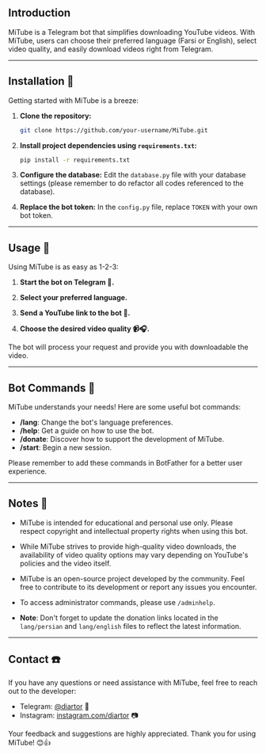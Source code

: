 ## Introduction

MiTube is a Telegram bot that simplifies downloading YouTube videos. With MiTube, users can choose their preferred language (Farsi or English), select video quality, and easily download videos right from Telegram.

---

## Installation :rocket:

Getting started with MiTube is a breeze:

1. **Clone the repository:**

   ```bash
   git clone https://github.com/your-username/MiTube.git

2. **Install project dependencies using `requirements.txt`:**

   ```bash
   pip install -r requirements.txt
   ```

3. **Configure the database:** Edit the `database.py` file with your database settings (please remember to do refactor all codes referenced to the database).

4. **Replace the bot token:** In the `config.py` file, replace `TOKEN` with your own bot token.

---

## Usage :memo:

Using MiTube is as easy as 1-2-3:

1. **Start the bot on Telegram 🚀.**

2. **Select your preferred language.**

3. **Send a YouTube link to the bot 📨.**

4. **Choose the desired video quality 📹🎧.**

The bot will process your request and provide you with downloadable the video.

---

## Bot Commands :robot:

MiTube understands your needs! Here are some useful bot commands:

- **/lang**: Change the bot's language preferences.
- **/help**: Get a guide on how to use the bot.
- **/donate**: Discover how to support the development of MiTube.
- **/start**: Begin a new session.

Please remember to add these commands in BotFather for a better user experience.

---

## Notes 📓

- MiTube is intended for educational and personal use only. Please respect copyright and intellectual property rights when using this bot.

- While MiTube strives to provide high-quality video downloads, the availability of video quality options may vary depending on YouTube's policies and the video itself.

- MiTube is an open-source project developed by the community. Feel free to contribute to its development or report any issues you encounter.

- To access administrator commands, please use `/adminhelp`.

- **Note**: Don't forget to update the donation links located in the `lang/persian` and `lang/english` files to reflect the latest information.

---

## Contact :telephone:

If you have any questions or need assistance with MiTube, feel free to reach out to the developer:

- Telegram: [@diartor](https://t.me/diartor) 💬
- Instagram: [instagram.com/diartor](https://www.instagram.com/diartor/) 📷

Your feedback and suggestions are highly appreciated. Thank you for using MiTube! 😊👍

